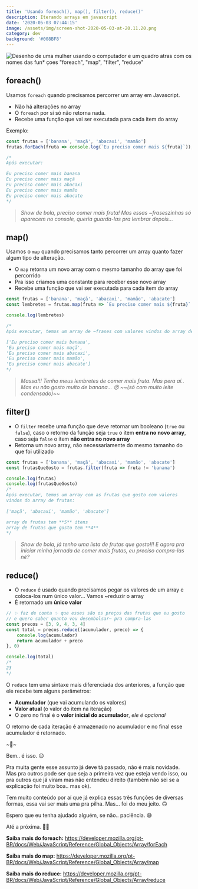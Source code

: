 ```yaml
---
title: 'Usando foreach(), map(), filter(), reduce()'
description: Iterando arrays em javascript
date: '2020-05-03 07:44:15'
image: /assets/img/screen-shot-2020-05-03-at-20.11.20.png
category: dev
background: '#008BF8'
---
```

![Desenho de uma mulher usando o computador e um quadro atras com os nomes das fun* çoes "foreach", "map", "filter", "reduce"](/assets/img/screen-shot-2020-05-03-at-20.11.20.png)

## foreach()

Usamos `foreach` quando precisamos percorrer um array em Javascript.

* Não há alterações no array
* O `foreach` por si só não retorna nada.
* Recebe uma função que vai ser executada para cada item do array

Exemplo:

```jsx
const frutas = ['banana', 'maçã', 'abacaxi', 'mamão']
frutas.forEach(fruta => console.log(`Eu preciso comer mais ${fruta}`));

/*
Após executar:

Eu preciso comer mais banana
Eu preciso comer mais maçã
Eu preciso comer mais abacaxi
Eu preciso comer mais mamão
Eu preciso comer mais abacate
*/
```



> *Show de bola, preciso comer mais fruta! Mas essas ~fraseszinhas só aparecem no console, queria guarda-las pra lembrar depois...*

## map()

Usamos o `map` quando precisamos tanto percorrer um array quanto fazer algum tipo de alteração.

* O `map` retorna um novo array com o mesmo tamanho do array que foi percorrido
* Pra isso criamos uma constante para receber esse novo array
* Recebe uma função que vai ser executada para cada item do array

```jsx
const frutas = ['banana', 'maçã', 'abacaxi', 'mamão', 'abacate']
const lembretes = frutas.map(fruta => `Eu preciso comer mais ${fruta}` );

console.log(lembretes)

/*
Após executar, temos um array de ~frases com valores vindos do array de frutas:

['Eu preciso comer mais banana',
'Eu preciso comer mais maçã',
'Eu preciso comer mais abacaxi',
'Eu preciso comer mais mamão',
'Eu preciso comer mais abacate']
*/
```

> *Massa!!! Tenho meus lembretes de comer mais fruta. Mas pera aí.. Mas eu não gosto muito de banana... ☹️ \~\~(só com muito leite condensado)*\~\~

## filter()

* O `filter` recebe uma função que deve retornar um booleano (`true` ou `false`), caso o retorno da função seja `true` o item **entra no novo array**, caso seja `false` o item **não entra no novo array**
* Retorna um novo array, não necessariamente do mesmo tamanho do que foi utilizado

```jsx
const frutas = ['banana', 'maçã', 'abacaxi', 'mamão', 'abacate']
const frutasQueGosto = frutas.filter(fruta => fruta != 'banana')

console.log(frutas)
console.log(frutasQueGosto)
/*
Após executar, temos um array com as frutas que gosto com valores 
vindos do array de frutas:
		
['maçã', 'abacaxi', 'mamão', 'abacate']

array de frutas tem **5** itens 
array de frutas que gosto tem **4**
*/
```

> *Show de bola, já tenho uma lista de frutas que gosto!!! E agora pra iniciar minha jornada de comer mais frutas, eu preciso compra-las né?*

## reduce()

* O `reduce` é usado quando precisamos pegar os valores de um array e coloca-los num único valor... Vamos ~reduzir o array
* É retornado um **único valor**

```jsx
// ✨ faz de conta ✨ que esses são os preços das frutas que eu gosto 
// e quero saber quanto vou desembolsar~ pra compra-las
const precos = [3, 9, 4, 3, 4]
const total = precos.reduce((acumulador, preco) => {
    console.log(acumulador)
    return acumulador + preco
}, 0)

console.log(total)
/* 
23
*/
```

O `reduce` tem uma sintaxe mais diferenciada dos anteriores, a função que ele recebe tem alguns parâmetros:

* **Acumulador** (que vai acumulando os valores)
* **Valor atual** (o valor do item na iteração)
* O zero no final é o **valor inicial do acumulador**, *ele é opcional*

O retorno de cada iteração é armazenado no acumulador e no final esse acumulador é retornado.

\~🌟\~

Bem.. é isso. 😉

Pra muita gente esse assunto já deve tá passado, não é mais novidade. \
Mas pra outros pode ser que seja a primeira vez que esteja vendo isso, ou pra outros que já viram mas não entendeu direito (também não sei se a explicação foi muito boa.. mas ok).

Tem muito conteúdo por aí que já explica essas três funções de diversas formas, essa vai ser mais uma pra pilha. Mas... foi do meu jeito. 🙃

Espero que eu tenha ajudado alguém, se não.. paciência. 😅

Até a próxima. 🤙🏽

**Saiba mais do foreach:** [](https://developer.mozilla.org/pt-BR/docs/Web/JavaScript/Reference/Global_Objects/Array/forEach)<https://developer.mozilla.org/pt-BR/docs/Web/JavaScript/Reference/Global_Objects/Array/forEach>

**Saiba mais do map:** [](https://developer.mozilla.org/pt-BR/docs/Web/JavaScript/Reference/Global_Objects/Array/map)<https://developer.mozilla.org/pt-BR/docs/Web/JavaScript/Reference/Global_Objects/Array/map>

**Saiba mais do reduce:** [](https://developer.mozilla.org/pt-BR/docs/Web/JavaScript/Reference/Global_Objects/Array/reduce)<https://developer.mozilla.org/pt-BR/docs/Web/JavaScript/Reference/Global_Objects/Array/reduce>
